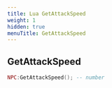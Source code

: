 ```yaml
---
title: Lua GetAttackSpeed
weight: 1
hidden: true
menuTitle: GetAttackSpeed
---
```

## GetAttackSpeed
```lua
NPC:GetAttackSpeed(); -- number
```